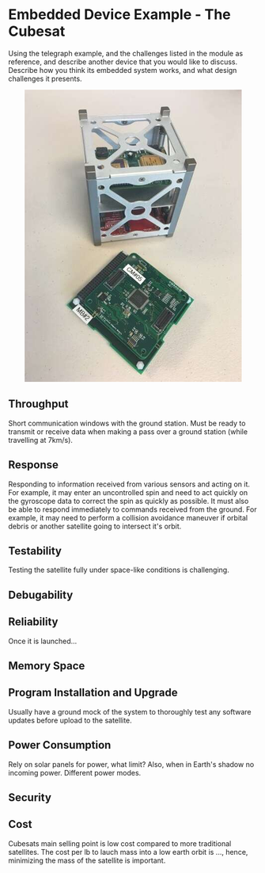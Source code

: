# __Embedded Device Example - The Cubesat__
Using the telegraph example, and the challenges listed in the module as reference, and describe another device that you would like to discuss. Describe how you think its embedded system works, and what design challenges it presents.

<p align="center">
  <img src="cubesat_board.jpg">
</p>

## __Throughput__
Short communication windows with the ground station. Must be ready to transmit or receive data when making a pass over a ground station (while travelling at 7km/s).
## __Response__ 
Responding to information received from various sensors and acting on it. For example, it may enter an uncontrolled spin and need to act quickly on the gyroscope data to correct the spin as quickly as possible. It must also be able to respond immediately to commands received from the ground. For example, it may need to perform a collision avoidance maneuver if orbital debris or another satellite going to intersect it's orbit. 
## __Testability__
Testing the satellite fully under space-like conditions is challenging. 

## __Debugability__

## __Reliability__
Once it is launched...
## __Memory Space__

## __Program Installation and Upgrade__
Usually have a ground mock of the system to thoroughly test any software updates before upload to the satellite.

## __Power Consumption__
Rely on solar panels for power, what limit? Also, when in Earth's shadow no incoming power. Different power modes. 
## __Security__

## __Cost__
Cubesats main selling point is low cost compared to more traditional satellites. The cost per lb to lauch mass into a low earth orbit is ..., hence, minimizing the mass of the satellite is important. 

